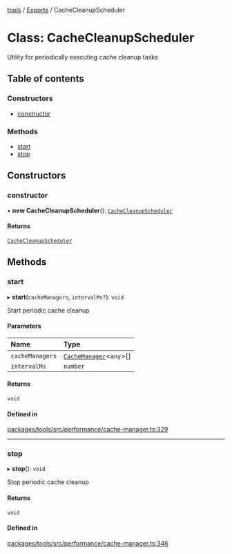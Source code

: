 <!-- 
 ⚠️  AUTO-GENERATED FILE - DO NOT EDIT MANUALLY
 This file is automatically generated by scripts/docs-generator.js
 To make changes, edit the source TypeScript files or update the generator script
-->

[tools](../../) / [Exports](../modules) / CacheCleanupScheduler

# Class: CacheCleanupScheduler

Utility for periodically executing cache cleanup tasks

## Table of contents

### Constructors

- [constructor](CacheCleanupScheduler#constructor)

### Methods

- [start](CacheCleanupScheduler#start)
- [stop](CacheCleanupScheduler#stop)

## Constructors

### constructor

• **new CacheCleanupScheduler**(): [`CacheCleanupScheduler`](CacheCleanupScheduler)

#### Returns

[`CacheCleanupScheduler`](CacheCleanupScheduler)

## Methods

### start

▸ **start**(`cacheManagers`, `intervalMs?`): `void`

Start periodic cache cleanup

#### Parameters

| Name | Type |
| :------ | :------ |
| `cacheManagers` | [`CacheManager`](CacheManager)\<`any`\>[] |
| `intervalMs` | `number` |

#### Returns

`void`

#### Defined in

[packages/tools/src/performance/cache-manager.ts:329](https://github.com/woojubb/robota/blob/20907a104a80ba36ef4504cf3243ea2b32ee43cd/packages/tools/src/performance/cache-manager.ts#L329)

___

### stop

▸ **stop**(): `void`

Stop periodic cache cleanup

#### Returns

`void`

#### Defined in

[packages/tools/src/performance/cache-manager.ts:346](https://github.com/woojubb/robota/blob/20907a104a80ba36ef4504cf3243ea2b32ee43cd/packages/tools/src/performance/cache-manager.ts#L346)
